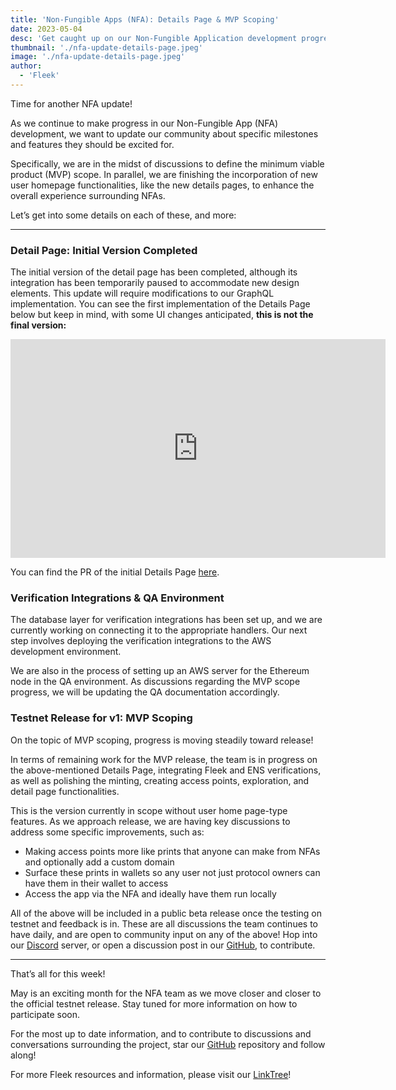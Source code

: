 ```yaml
---
title: 'Non-Fungible Apps (NFA): Details Page & MVP Scoping'
date: 2023-05-04
desc: 'Get caught up on our Non-Fungible Application development progress, with highlights on the new Details Page, Verification Integrations, and MVP Release Scoping!'
thumbnail: './nfa-update-details-page.jpeg'
image: './nfa-update-details-page.jpeg'
author:
  - 'Fleek'
---
```


Time for another NFA update!

As we continue to make progress in our Non-Fungible App (NFA) development, we want to update our community about specific milestones and features they should be excited for.

Specifically, we are in the midst of discussions to define the minimum viable product (MVP) scope. In parallel, we are finishing the incorporation of new user homepage functionalities, like the new details pages, to enhance the overall experience surrounding NFAs.

Let’s get into some details on each of these, and more:

---

### Detail Page: Initial Version Completed

The initial version of the detail page has been completed, although its integration has been temporarily paused to accommodate new design elements. This update will require modifications to our GraphQL implementation. You can see the first implementation of the Details Page below but keep in mind, with some UI changes anticipated, **this is not the final version:**

<iframe width="600" height="350" src="https://www.youtube.com/embed/fmshT7s0J-c" title="YouTube video player" frameborder="0" allow="accelerometer; autoplay; clipboard-write; encrypted-media; gyroscope; picture-in-picture; web-share" allowfullscreen></iframe>

You can find the PR of the initial Details Page [here](https://github.com/fleekxyz/non-fungible-apps/releases/tag/v0.0.7).

### Verification Integrations & QA Environment

The database layer for verification integrations has been set up, and we are currently working on connecting it to the appropriate handlers. Our next step involves deploying the verification integrations to the AWS development environment.

We are also in the process of setting up an AWS server for the Ethereum node in the QA environment. As discussions regarding the MVP scope progress, we will be updating the QA documentation accordingly.

### Testnet Release for v1: MVP Scoping

On the topic of MVP scoping, progress is moving steadily toward release!

In terms of remaining work for the MVP release, the team is in progress on the above-mentioned Details Page, integrating Fleek and ENS verifications, as well as polishing the minting, creating access points, exploration, and detail page functionalities.

This is the version currently in scope without user home page-type features. As we approach release, we are having key discussions to address some specific improvements, such as:

- Making access points more like prints that anyone can make from NFAs and optionally add a custom domain
- Surface these prints in wallets so any user not just protocol owners can have them in their wallet to access
- Access the app via the NFA and ideally have them run locally

All of the above will be included in a public beta release once the testing on testnet and feedback is in. These are all discussions the team continues to have daily, and are open to community input on any of the above! Hop into our [Discord](https://discord.gg/fleek) server, or open a discussion post in our [GitHub](https://github.com/fleekxyz/non-fungible-apps), to contribute.

---

That’s all for this week!

May is an exciting month for the NFA team as we move closer and closer to the official testnet release. Stay tuned for more information on how to participate soon.

For the most up to date information, and to contribute to discussions and conversations surrounding the project, star our [GitHub](https://github.com/fleekxyz/non-fungible-apps) repository and follow along!

For more Fleek resources and information, please visit our [LinkTree](https://linktr.ee/fleek)!
